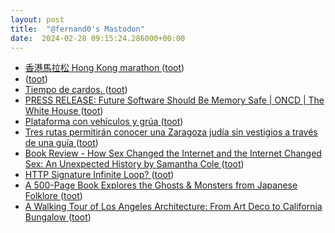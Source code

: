 ```yaml
---
layout: post
title:  "@fernand0's Mastodon"
date:  2024-02-28 09:15:24.286000+00:00
---
```

*  [香港馬拉松 Hong Kong marathon ](https://www.lkk-store.com/lkk-map/a/stories/hong-kong-marathon/?v=e) ([toot](https://mastodon.social/@fernand0/112008345962737178))
*  [ ](https://mas.to/@purcola) ([toot](https://mastodon.social/@fernand0/112007635439729454))
*  [Tiempo de cardos. ](https://avecesunafoto.wordpress.com/2024/02/27/tiempo-de-cardos) ([toot](https://mastodon.social/@fernand0/112004380732725016))
*  [PRESS RELEASE: Future Software Should Be Memory Safe \| ONCD \| The White House ](https://www.whitehouse.gov/oncd/briefing-room/2024/02/26/press-release-technical-report) ([toot](https://mastodon.social/@fernand0/112004329680747108))
*  [Plataforma con vehículos y grúa ](https://www.flickr.com/photos/fernand0/53529661052) ([toot](https://mastodon.social/@fernand0/112003938654232827))
*  [Tres rutas permitirán conocer una Zaragoza judía sin vestigios a través de una guía ](https://www.aragondigital.es/articulo/cultura/rutas-permitiran-conocer-zaragoza-judia-vestigios-traves-guia/20240226141248864238.htm) ([toot](https://mastodon.social/@fernand0/112003389643854318))
*  [Book Review - How Sex Changed the Internet and the Internet Changed Sex: An Unexpected History by Samantha Cole ](https://shkspr.mobi/blog/2024/02/book-review-how-sex-changed-the-internet-and-the-internet-changed-sex-an-unexpected-history-by-samantha-cole) ([toot](https://mastodon.social/@fernand0/112003116853350451))
*  [HTTP Signature Infinite Loop? ](https://shkspr.mobi/blog/2024/02/http-signature-infinite-loop) ([toot](https://mastodon.social/@fernand0/112003019308692246))
*  [A 500-Page Book Explores the Ghosts & Monsters from Japanese Folklore ](https://www.openculture.com/2024/02/a-500-page-book-explores-the-ghosts-monsters-from-japanese-folklore.htm) ([toot](https://mastodon.social/@fernand0/112002760973629806))
*  [A Walking Tour of Los Angeles Architecture: From Art Deco to California Bungalow ](https://www.openculture.com/2024/02/a-walking-tour-of-los-angeles-architecture-from-art-deco-to-california-bungalow.htm) ([toot](https://mastodon.social/@fernand0/112001115460859015))
